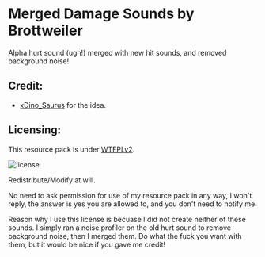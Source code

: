 Merged Damage Sounds by Brottweiler
==========

Alpha hurt sound (ugh!) merged with new hit sounds, and removed background noise!

Credit:
------
* [xDino_Saurus](https://oc.tc/xDino_Saurus) for the idea.

Licensing:
------
This resource pack is under [WTFPLv2](http://www.wtfpl.net/about/).

![license](http://www.wtfpl.net/wp-content/uploads/2012/12/wtfpl-badge-2.png)

Redistribute/Modify at will.

No need to ask permission for use of my resource pack in any way, I won't reply, the answer is yes you are allowed to, and you don't need to notify me.

Reason why I use this license is becuase I did not create neither of these sounds. I simply ran a noise profiler on the old hurt sound to remove background noise, then I merged them. Do what the fuck you want with them, but it would be nice if you gave me credit!
